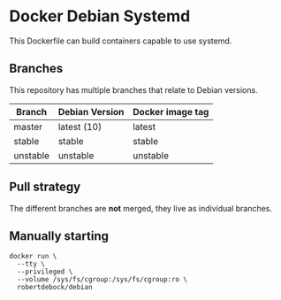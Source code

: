 Docker Debian Systemd
=====================

This Dockerfile can build containers capable to use systemd.

Branches
--------

This repository has multiple branches that relate to Debian versions.

|Branch  |Debian Version |Docker image tag|
|--------|---------------|----------------|
|master  |latest (10)    |latest          |
|stable  |stable         |stable          |
|unstable|unstable       |unstable        |

Pull strategy
-------------

The different branches are **not** merged, they live as individual branches.

Manually starting
-----------------

```
docker run \
  --tty \
  --privileged \
  --volume /sys/fs/cgroup:/sys/fs/cgroup:ro \
  robertdebock/debian
```
